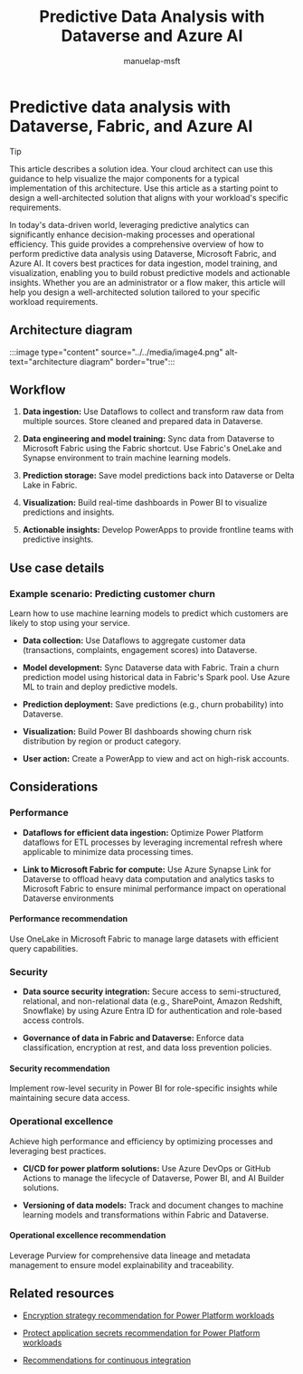 ﻿---
title: Predictive Data Analysis with Dataverse and Azure AI
description: Learn how to perform predictive data analysis using Dataverse, Fabric, and Azure AI. Discover best practices for data ingestion, model training, and visualization.
author: manuelap-msft
ms.subservice: guidance
ms.topic: conceptual
ms.date: 02/04/2025
ms.author: manuelap
ms.reviewer: pankajsharma2087
contributors: 
  - manuelap-msft
search.audienceType: 
  - admin
  - flowmaker
---


# Predictive data analysis with Dataverse, Fabric, and Azure AI

> [!TIP]
> This article describes a solution idea. Your cloud architect can use this guidance to help visualize the major components for a typical implementation of this architecture. Use this article as a starting point to design a well-architected solution that aligns with your workload's specific requirements.

In today's data-driven world, leveraging predictive analytics can significantly enhance decision-making processes and operational efficiency. This guide provides a comprehensive overview of how to perform predictive data analysis using Dataverse, Microsoft Fabric, and Azure AI. It covers best practices for data ingestion, model training, and visualization, enabling you to build robust predictive models and actionable insights. Whether you are an administrator or a flow maker, this article will help you design a well-architected solution tailored to your specific workload requirements.

## Architecture diagram

:::image type="content" source="../../media/image4.png" alt-text="architecture diagram" border="true":::

## Workflow

1. **Data ingestion:** Use Dataflows to collect and transform raw data from multiple sources.
Store cleaned and prepared data in Dataverse.

2. **Data engineering and model training:** Sync data from Dataverse to Microsoft Fabric using the Fabric shortcut. Use Fabric's OneLake and Synapse environment to train machine learning models.

3. **Prediction storage:** Save model predictions back into Dataverse or Delta Lake in Fabric.

4. **Visualization:** Build real-time dashboards in Power BI to visualize predictions and insights.

5. **Actionable insights:** Develop PowerApps to provide frontline teams with predictive insights.

## Use case details

### Example scenario: Predicting customer churn
Learn how to use machine learning models to predict which customers are likely to stop using your service.

- **Data collection:** Use Dataflows to aggregate customer data (transactions, complaints, engagement scores) into Dataverse.

- **Model development:** Sync Dataverse data with Fabric. Train a churn prediction model using historical data in Fabric's Spark pool. Use Azure ML to train and deploy predictive models.

- **Prediction deployment:** Save predictions (e.g., churn probability) into Dataverse.

- **Visualization:** Build Power BI dashboards showing churn risk distribution by region or product category.

- **User action:** Create a PowerApp to view and act on high-risk accounts.

## Considerations

### Performance 

- **Dataflows for efficient data ingestion:** Optimize Power Platform dataflows for ETL processes by leveraging incremental refresh where applicable to minimize data processing times.

- **Link to Microsoft Fabric for compute:** Use Azure Synapse Link for Dataverse to offload heavy data computation and analytics tasks to Microsoft Fabric to ensure minimal performance impact on operational Dataverse environments

#### Performance recommendation

Use OneLake in Microsoft Fabric to manage large datasets with efficient query capabilities.

### Security

-  **Data source security integration:** Secure access to semi-structured, relational, and non-relational data (e.g., SharePoint, Amazon Redshift, Snowflake) by using Azure Entra ID for authentication and role-based access controls.

- **Governance of data in Fabric and Dataverse:** Enforce data classification, encryption at rest, and data loss prevention policies.

#### Security recommendation

Implement row-level security in Power BI for role-specific insights while maintaining secure data access.

### Operational excellence
Achieve high performance and efficiency by optimizing processes and leveraging best practices.

- **CI/CD for power platform solutions:** Use Azure DevOps or GitHub Actions to manage the lifecycle of Dataverse, Power BI, and AI Builder solutions.

- **Versioning of data models:** Track and document changes to machine learning models and transformations within Fabric and Dataverse.

#### Operational excellence recommendation

Leverage Purview for comprehensive data lineage and metadata management to ensure model explainability and traceability.

## Related resources

- [Encryption strategy recommendation for Power Platform workloads](/power-platform/well-architected/security/encryption#encryption-scenarios)

- [Protect application secrets recommendation for Power Platform workloads](/power-platform/well-architected/security/application-secrets#use-azure-key-vault-secrets)

- [Recommendations for continuous integration](/power-platform/well-architected/operational-excellence/release-engineering-continuous-integration)
